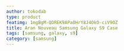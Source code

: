 ```yaml
---
author: tokodab
type: product
featimg: 1mgBgM-QDREK9APa0HrY8J4OkO-ciV9OZ
title: Aran Nouveau Samsung Galaxy S9 Case
tags: [samsung, galaxy, s9]
category: [samsung]
---
```

